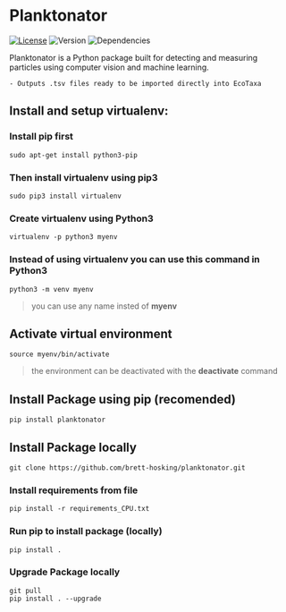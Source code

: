 # Planktonator
[![License](http://img.shields.io/:license-mit-blue.svg)](http://octopress.mit-license.org) ![Version](https://img.shields.io/badge/version-0.0.3-orange.svg) ![Dependencies](https://img.shields.io/badge/dependencies-up%20to%20date-green.svg) 

Planktonator is a Python package built for detecting and measuring particles using computer vision and machine learning.

    - Outputs .tsv files ready to be imported directly into EcoTaxa


## Install and setup virtualenv:

### Install **pip** first

    sudo apt-get install python3-pip

### Then install **virtualenv** using pip3

    sudo pip3 install virtualenv 

### Create virtualenv using Python3
    virtualenv -p python3 myenv

### Instead of using virtualenv you can use this command in Python3
    python3 -m venv myenv

>you can use any name insted of **myenv**

## Activate virtual environment

    source myenv/bin/activate

>the environment can be deactivated with the **deactivate** command

## Install Package using **pip** (recomended)
    pip install planktonator 

## Install Package locally
    git clone https://github.com/brett-hosking/planktonator.git

### Install requirements from file 
    pip install -r requirements_CPU.txt


### Run pip to install package (locally)
    pip install . 

### Upgrade Package locally
    git pull
    pip install . --upgrade
